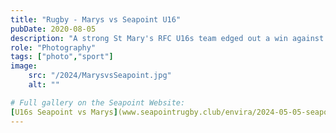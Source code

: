 ```yaml
---
title: "Rugby - Marys vs Seapoint U16"
pubDate: 2020-08-05
description: "A strong St Mary's RFC U16s team edged out a win against a strong Seapoint RC team this morning (5th May 2024) in Templeville Road. A cracking game, that came down to just a couple of points in the last 5 minutes."
role: "Photography"
tags: ["photo","sport"]
image:
    src: "/2024/MarysvsSeapoint.jpg"
    alt: ""

# Full gallery on the Seapoint Website:
[U16s Seapoint vs Marys](www.seapointrugby.club/envira/2024-05-05-seapoint-u16s-vs-st-marys/)
---
```

